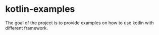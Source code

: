 kotlin-examples
===============

The goal of the project is to provide examples on how to use kotlin with different framework.
